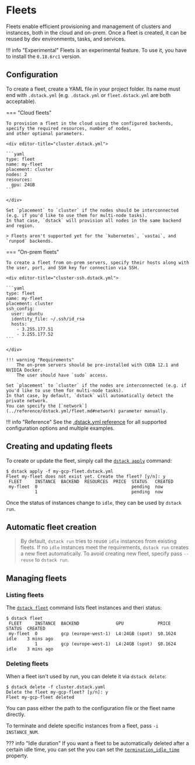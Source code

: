 # Fleets

Fleets enable efficient provisioning and management of clusters and instances, both in the cloud and on-prem. Once a
fleet is created, it can be reused by dev environments, tasks, and services.

!!! info "Experimental"
    Fleets is an experimental feature. To use it, you have to install the `0.18.6rc1` version.

## Configuration

To create a fleet, create a YAML file in your project folder. Its name must end with `.dstack.yml` (e.g. `.dstack.yml` or `fleet.dstack.yml`
are both acceptable).

=== "Cloud fleets"

    To provision a fleet in the cloud using the configured backends, specify the required resources, number of nodes, 
    and other optional parameters.
    
    <div editor-title="cluster.dstack.yml">
    
    ```yaml
    type: fleet
    name: my-fleet
    placement: cluster
    nodes: 2
    resources:
      gpu: 24GB
    ```
    
    </div>

    Set `placement` to `cluster` if the nodes should be interconnected (e.g. if you'd like to use them for multi-node tasks). 
    In that case, `dstack` will provision all nodes in the same backend and region.

    > Fleets aren't supported yet for the `kubernetes`, `vastai`, and `runpod` backends.

=== "On-prem fleets"

    To create a fleet from on-prem servers, specify their hosts along with the user, port, and SSH key for connection via SSH.

    <div editor-title="cluster-ssh.dstack.yml"> 
    
    ```yaml
    type: fleet
    name: my-fleet
    placement: cluster
    ssh_config:
      user: ubuntu
      identity_file: ~/.ssh/id_rsa
      hosts:
        - 3.255.177.51
        - 3.255.177.52
    ```
    
    </div>

    !!! warning "Requirements"
        The on-prem servers should be pre-installed with CUDA 12.1 and NVIDIA Docker. 
        The user should have `sudo` access.

    Set `placement` to `cluster` if the nodes are interconnected (e.g. if you'd like to use them for multi-node tasks).
    In that case, by default, `dstack` will automatically detect the private network. 
    You can specify the [`network`](../reference/dstack.yml/fleet.md#network) parameter manually.

!!! info "Reference"
    See the [.dstack.yml reference](../reference/dstack.yml/fleet.md)
    for all supported configuration options and multiple examples.

## Creating and updating fleets

To create or update the fleet, simply call the [`dstack apply`](../reference/cli/index.md#dstack-apply) command:

<div class="termy">

```shell
$ dstack apply -f my-gcp-fleet.dstack.yml
Fleet my-fleet does not exist yet. Create the fleet? [y/n]: y
 FLEET     INSTANCE  BACKEND  RESOURCES  PRICE  STATUS   CREATED 
 my-fleet  0                                    pending  now     
           1                                    pending  now     
```

</div>

Once the status of instances change to `idle`, they can be used by `dstack run`.

## Automatic fleet creation

> By default, `dstack run` tries to reuse `idle` instances from existing fleets. 
If no `idle` instances meet the requirements, `dstack run` creates a new fleet automatically.
To avoid creating new fleet, specify pass `--reuse` to `dstack run`.

## Managing fleets

### Listing fleets

The [`dstack fleet`](../reference/cli/index.md#dstack-gateway-list) command lists fleet instances and theri status:

<div class="termy">

```
$ dstack fleet
 FLEET     INSTANCE  BACKEND              GPU             PRICE    STATUS  CREATED 
 my-fleet  0         gcp (europe-west-1)  L4:24GB (spot)  $0.1624  idle    3 mins ago      
           1         gcp (europe-west-1)  L4:24GB (spot)  $0.1624  idle    3 mins ago    
```

</div>

### Deleting fleets

When a fleet isn't used by run, you can delete it via `dstack delete`:

<div class="termy">

```shell
$ dstack delete -f cluster.dstack.yaml
Delete the fleet my-gcp-fleet? [y/n]: y
Fleet my-gcp-fleet deleted
```

</div>

You can pass either the path to the configuration file or the fleet name directly.

To terminate and delete specific instances from a fleet, pass `-i INSTANCE_NUM`.

??? info "Idle duration"
    If you want a fleet to be automatically deleted after a certain idle time, you can set the 
    you can set the [`termination_idle_time`](../reference/dstack.yml/fleet.md#termination_idle_time) property.